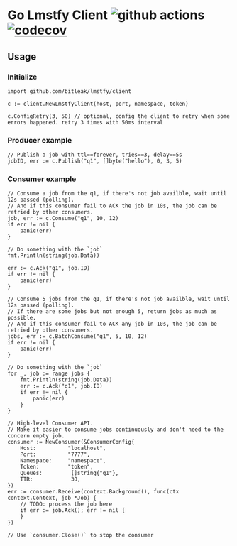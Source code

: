 # Go Lmstfy Client ![github actions](https://github.com/bitleak/go-lmstfy-client/actions/workflows/ci.yaml/badge.svg) [![codecov](https://codecov.io/gh/bitleak/go-lmstfy-client/branch/master/graph/badge.svg?token=FXWN0ZN9ZJ)](https://codecov.io/gh/bitleak/go-lmstfy-client)


## Usage

### Initialize

```
import github.com/bitleak/lmstfy/client

c := client.NewLmstfyClient(host, port, namespace, token)

c.ConfigRetry(3, 50) // optional, config the client to retry when some errors happened. retry 3 times with 50ms interval 
```

### Producer example

```
// Publish a job with ttl==forever, tries==3, delay==5s
jobID, err := c.Publish("q1", []byte("hello"), 0, 3, 5)
```

### Consumer example

```
// Consume a job from the q1, if there's not job availble, wait until 12s passed (polling).
// And if this consumer fail to ACK the job in 10s, the job can be retried by other consumers.
job, err := c.Consume("q1", 10, 12)
if err != nil {
    panic(err)
}

// Do something with the `job`
fmt.Println(string(job.Data))

err := c.Ack("q1", job.ID)
if err != nil {
    panic(err)
}
```

```$golang
// Consume 5 jobs from the q1, if there's not job availble, wait until 12s passed (polling).
// If there are some jobs but not enough 5, return jobs as much as possible.
// And if this consumer fail to ACK any job in 10s, the job can be retried by other consumers.
jobs, err := c.BatchConsume("q1", 5, 10, 12)
if err != nil {
    panic(err)
}

// Do something with the `job`
for _, job := range jobs {
    fmt.Println(string(job.Data))
    err := c.Ack("q1", job.ID)
    if err != nil {
        panic(err)
    }
}
```

```$golang
// High-level Consumer API.
// Make it easier to consume jobs continuously and don't need to the concern empty job.
consumer := NewConsumer(&ConsumerConfig{
    Host:          "localhost",
    Port:          "7777",
    Namespace:     "namespace",
    Token:         "token",
    Queues:         []string{"q1"},
    TTR:            30,
})
err := consumer.Receive(context.Background(), func(ctx context.Context, job *Job) {
    // TODO: process the job here
	if err := job.Ack(); err != nil {
    }
})

// Use `consumer.Close()` to stop the consumer 
```
